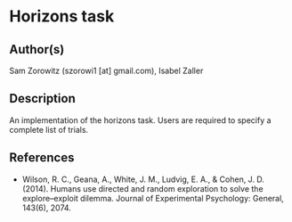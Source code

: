 # Horizons task

## Author(s)

Sam Zorowitz (szorowi1 [at] gmail.com), Isabel Zaller

## Description

An implementation of the horizons task. Users are required to specify a complete list of trials.

## References

- Wilson, R. C., Geana, A., White, J. M., Ludvig, E. A., & Cohen, J. D. (2014). Humans use directed and random exploration to solve the explore–exploit dilemma. Journal of Experimental Psychology: General, 143(6), 2074.
